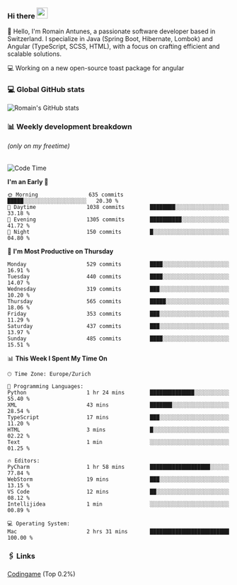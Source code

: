 ### Hi there <img src="https://media.giphy.com/media/hvRJCLFzcasrR4ia7z/giphy.gif" width="25px" height="25px">

👋 Hello, I'm Romain Antunes, a passionate software developer based in Switzerland. I specialize in Java (Spring Boot, Hibernate, Lombok) and Angular (TypeScript, SCSS, HTML), with a focus on crafting efficient and scalable solutions.

💻 Working on a new open-source toast package for angular

### 💻 Global GitHub stats
![Romain's GitHub stats](https://github-readme-streak-stats.herokuapp.com?user=RomainAntunes&theme=dark)


### 📊 Weekly development breakdown 
###### *(only on my freetime)*

<!--START_SECTION:wakastats-->
![Code Time](http://img.shields.io/badge/Code%20Time-1%2C811%20hrs%2047%20mins-blue)

**I'm an Early 🐤** 

```text
🌞 Morning                635 commits         █████░░░░░░░░░░░░░░░░░░░░   20.30 % 
🌆 Daytime                1038 commits        ████████░░░░░░░░░░░░░░░░░   33.18 % 
🌃 Evening                1305 commits        ██████████░░░░░░░░░░░░░░░   41.72 % 
🌙 Night                  150 commits         █░░░░░░░░░░░░░░░░░░░░░░░░   04.80 % 
```
📅 **I'm Most Productive on Thursday** 

```text
Monday                   529 commits         ████░░░░░░░░░░░░░░░░░░░░░   16.91 % 
Tuesday                  440 commits         ████░░░░░░░░░░░░░░░░░░░░░   14.07 % 
Wednesday                319 commits         ███░░░░░░░░░░░░░░░░░░░░░░   10.20 % 
Thursday                 565 commits         █████░░░░░░░░░░░░░░░░░░░░   18.06 % 
Friday                   353 commits         ███░░░░░░░░░░░░░░░░░░░░░░   11.29 % 
Saturday                 437 commits         ███░░░░░░░░░░░░░░░░░░░░░░   13.97 % 
Sunday                   485 commits         ████░░░░░░░░░░░░░░░░░░░░░   15.51 % 
```


📊 **This Week I Spent My Time On** 

```text
🕑︎ Time Zone: Europe/Zurich

💬 Programming Languages: 
Python                   1 hr 24 mins        ██████████████░░░░░░░░░░░   55.40 % 
XML                      43 mins             ███████░░░░░░░░░░░░░░░░░░   28.54 % 
TypeScript               17 mins             ███░░░░░░░░░░░░░░░░░░░░░░   11.20 % 
HTML                     3 mins              █░░░░░░░░░░░░░░░░░░░░░░░░   02.22 % 
Text                     1 min               ░░░░░░░░░░░░░░░░░░░░░░░░░   01.25 % 

🔥 Editors: 
PyCharm                  1 hr 58 mins        ███████████████████░░░░░░   77.84 % 
WebStorm                 19 mins             ███░░░░░░░░░░░░░░░░░░░░░░   13.15 % 
VS Code                  12 mins             ██░░░░░░░░░░░░░░░░░░░░░░░   08.12 % 
Intellijidea             1 min               ░░░░░░░░░░░░░░░░░░░░░░░░░   00.89 % 

💻 Operating System: 
Mac                      2 hrs 31 mins       █████████████████████████   100.00 % 
```


<!--END_SECTION:wakastats-->

### 🖇 Links

[Codingame](https://www.codingame.com/profile/defc3ee5279aecc1bb6114e1f994ea9b3325423) (Top 0.2%)
